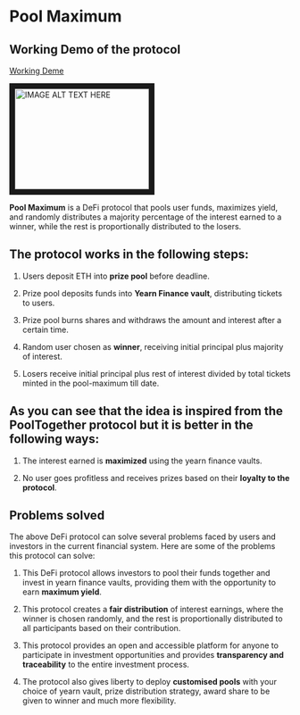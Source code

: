 # Pool Maximum

## Working Demo of the protocol

[Working Deme](https://www.youtube.com/watch?v=2KG0Dn1qHMs&ab_channel=EtikshaJain)

<a href="http://www.youtube.com/watch?feature=player_embedded&v=2KG0Dn1qHMs
" target="_blank"><img src="http://img.youtube.com/vi/2KG0Dn1qHMs/0.jpg" 
alt="IMAGE ALT TEXT HERE" width="240" height="180" border="10" /></a>

**Pool Maximum** is a DeFi protocol that pools user funds, maximizes yield, and randomly distributes a majority percentage of the interest earned to a winner, while the rest is proportionally distributed to the losers. 

## The protocol works in the following steps:

1. Users deposit ETH into **prize pool** before deadline.

2. Prize pool deposits funds into **Yearn Finance vault**, distributing tickets to users.

3. Prize pool burns shares and withdraws the amount and interest after a certain time.

4. Random user chosen as **winner**, receiving initial principal plus majority of interest.

5. Losers receive initial principal plus rest of interest divided by total tickets minted in the pool-maximum till date.

## As you can see that the idea is inspired from the **PoolTogether** protocol but it is better in the following ways:

1. The interest earned is **maximized** using the yearn finance vaults.

2. No user goes profitless and receives prizes based on their **loyalty to the protocol**.

## Problems solved

The above DeFi protocol can solve several problems faced by users and investors in the current financial system. Here are some of the problems this protocol can solve:

1. This DeFi protocol allows investors to pool their funds together and invest in yearn finance vaults, providing them with the opportunity to earn **maximum yield**.

2. This protocol creates a **fair distribution** of interest earnings, where the winner is chosen randomly, and the rest is proportionally distributed to all participants based on their contribution.

3.  This protocol provides an open and accessible platform for anyone to participate in investment opportunities and provides **transparency and traceability** to the entire investment process.

4. The protocol also gives liberty to deploy **customised pools** with your choice of yearn vault, prize distribution strategy, award share to be given to winner and much more flexibility.
